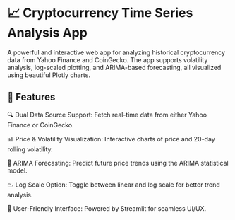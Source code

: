 # 📈 Cryptocurrency Time Series Analysis App

A powerful and interactive web app for analyzing historical cryptocurrency data from Yahoo Finance and CoinGecko. The app supports volatility analysis, log-scaled plotting, and ARIMA-based forecasting, all visualized using beautiful Plotly charts.

## 🧰 Features

🔍 Dual Data Source Support: Fetch real-time data from either Yahoo Finance or CoinGecko.

📊 Price & Volatility Visualization: Interactive charts of price and 20-day rolling volatility.

🔄 ARIMA Forecasting: Predict future price trends using the ARIMA statistical model.

📉 Log Scale Option: Toggle between linear and log scale for better trend analysis.

🧠 User-Friendly Interface: Powered by Streamlit for seamless UI/UX.


 

